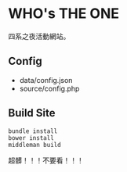 WHO's THE ONE
=============

四系之夜活動網站。

## Config

- data/config.json
- source/config.php

## Build Site

```
bundle install
bower install
middleman build
```

超髒！！！不要看！！！